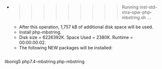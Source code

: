 * >>>>>>>>> Running inst-std-xtra-opw-php-mbstring.sh ...
  * After this operation, 1,757 kB of additional disk space will be used.
  * Install php-mbstring.
  * Disk size = 6226392K. Space Used = 2380K. Runtime = 00:00:00:02.
  * The following NEW packages will be installed:
  ```bash
libonig5 php7.4-mbstring php-mbstring
  ```

